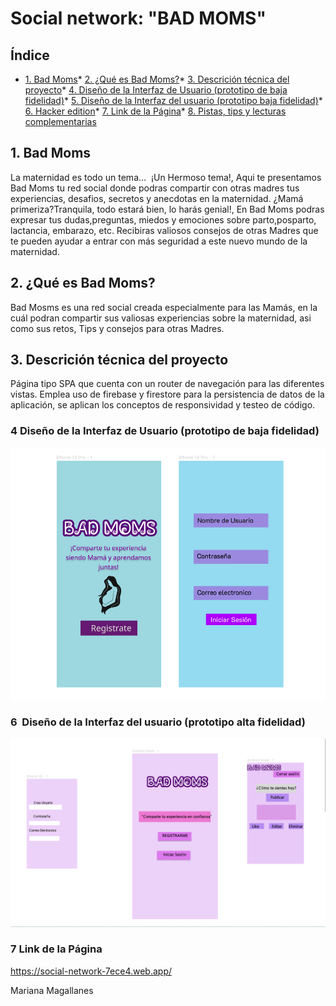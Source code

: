 # Social network: "BAD MOMS"
## Índice
* [1. Bad Moms](#1-Bad-Moms)* [2. ¿Qué es Bad Moms?](#2-¿Qué-es-Bad-Moms?)* [3. Descrición técnica del proyecto](#3-Descrición-técnica-del-proyecto)* [4. Diseño de la Interfaz de Usuario (prototipo de baja fidelidad)](#4-Diseño-de-la-Interfaz-de-Usuario-(prototipo-de-baja-fidelidad))* [5. Diseño de la Interfaz del usuario (prototipo baja fidelidad)](#5-Diseño-de-la-Interfaz-del-usuario-(prototipo-baja-fidelidad))* [6. Hacker edition](#6-hacker-edition)* [7. Link de la Página](#7-Link-de-la-Página)* [8. Pistas, tips y lecturas complementarias](#8-pistas-tips-y-lecturas-complementarias)
## 1. Bad Moms
La maternidad es todo un tema...  ¡Un Hermoso tema!, Aqui te presentamos Bad Moms tu red social donde podras compartir con otras madres tus experiencias, desafios, secretos y anecdotas en la maternidad.
¿Mamá primeriza?Tranquila, todo estará bien, lo harás genial!, En Bad Moms podras expresar tus dudas,preguntas, miedos y emociones sobre parto,posparto, lactancia, embarazo, etc. Recibiras valiosos consejos de otras Madres que te pueden ayudar a entrar con más seguridad a este nuevo mundo de la maternidad. 

## 2. ¿Qué es Bad Moms?
Bad Mosms es una red social creada especialmente para las Mamás, en la cuál podran compartir sus valiosas experiencias sobre la maternidad, asi como sus retos, Tips y consejos para otras Madres.

## 3. Descrición técnica del proyecto
Página tipo SPA que cuenta con un router de navegación para las diferentes vistas. Emplea uso de firebase y firestore para la persistencia de datos de la aplicación, se aplican los conceptos de responsividad y testeo de código. 
### 4 Diseño de la Interfaz de Usuario (prototipo de baja fidelidad)
![](/src/assets/img/img%20bad%20moms/imageBaja.png)

### 6  Diseño de la Interfaz del usuario (prototipo alta fidelidad)
![](/src/assets/img/img%20bad%20moms/prototipoAlta.png)
### 7 Link de la Página
https://social-network-7ece4.web.app/

Mariana Magallanes
